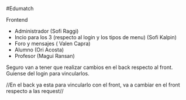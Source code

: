 #Edumatch

Frontend
- Administrador (Sofi Raggi)
- Incio para los 3 (respecto al login y los tipos de menu) (Sofi Kalpin)
- Foro y mensajes ( Valen Capra)
- Alumno (Ori Acosta)
- Profesor (Magui Ransan)

Seguro van a tener que realizar cambios en el back respecto al front. Guiense del login para vincularlos.

//En el back ya esta para vincularlo con el front, va a cambiar en el front respecto a las request//
